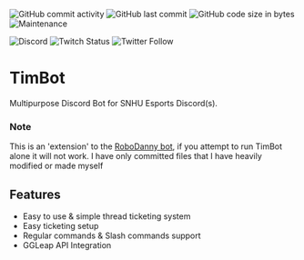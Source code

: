 ![GitHub commit activity](https://img.shields.io/github/commit-activity/m/averwhy/TimBot?style=flat-square)
![GitHub last commit](https://img.shields.io/github/last-commit/averwhy/TimBot?style=flat-square)
![GitHub code size in bytes](https://img.shields.io/github/languages/code-size/averwhy/TimBot?style=flat-square)
![Maintenance](https://img.shields.io/maintenance/yes/2022?style=flat-square)

![Discord](https://img.shields.io/discord/628241341482139679?logo=discord&logoColor=white&style=flat-square)
![Twitch Status](https://img.shields.io/twitch/status/SNHUesports?style=social)
![Twitter Follow](https://img.shields.io/twitter/follow/SNHUesports?style=social)
# TimBot
Multipurpose Discord Bot for SNHU Esports Discord(s).

### Note
This is an 'extension' to the [RoboDanny bot](https://github.com/Rapptz/RoboDanny), if you attempt to run TimBot alone it will not work. I have only committed files that I have heavily modified or made myself

## Features
- Easy to use & simple thread ticketing system
- Easy ticketing setup
- Regular commands & Slash commands support
- GGLeap API Integration